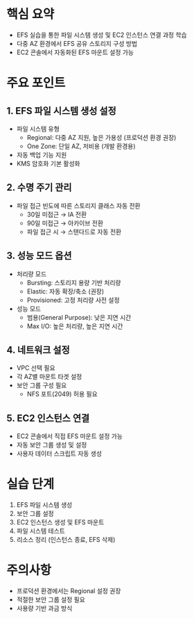 # 핵심 요약

- EFS 실습을 통한 파일 시스템 생성 및 EC2 인스턴스 연결 과정 학습
- 다중 AZ 환경에서 EFS 공유 스토리지 구성 방법
- EC2 콘솔에서 자동화된 EFS 마운트 설정 가능

# 주요 포인트

## 1. EFS 파일 시스템 생성 설정

- 파일 시스템 유형
  - Regional: 다중 AZ 지원, 높은 가용성 (프로덕션 환경 권장)
  - One Zone: 단일 AZ, 저비용 (개발 환경용)
- 자동 백업 기능 지원
- KMS 암호화 기본 활성화

## 2. 수명 주기 관리

- 파일 접근 빈도에 따른 스토리지 클래스 자동 전환
  - 30일 미접근 → IA 전환
  - 90일 미접근 → 아카이브 전환
  - 파일 접근 시 → 스탠다드로 자동 전환

## 3. 성능 모드 옵션

- 처리량 모드
  - Bursting: 스토리지 용량 기반 처리량
  - Elastic: 자동 확장/축소 (권장)
  - Provisioned: 고정 처리량 사전 설정
- 성능 모드
  - 범용(General Purpose): 낮은 지연 시간
  - Max I/O: 높은 처리량, 높은 지연 시간

## 4. 네트워크 설정

- VPC 선택 필요
- 각 AZ별 마운트 타겟 설정
- 보안 그룹 구성 필요
  - NFS 포트(2049) 허용 필요

## 5. EC2 인스턴스 연결

- EC2 콘솔에서 직접 EFS 마운트 설정 가능
- 자동 보안 그룹 생성 및 설정
- 사용자 데이터 스크립트 자동 생성

# 실습 단계

1. EFS 파일 시스템 생성
2. 보안 그룹 설정
3. EC2 인스턴스 생성 및 EFS 마운트
4. 파일 시스템 테스트
5. 리소스 정리 (인스턴스 종료, EFS 삭제)

# 주의사항

- 프로덕션 환경에서는 Regional 설정 권장
- 적절한 보안 그룹 설정 필요
- 사용량 기반 과금 방식
